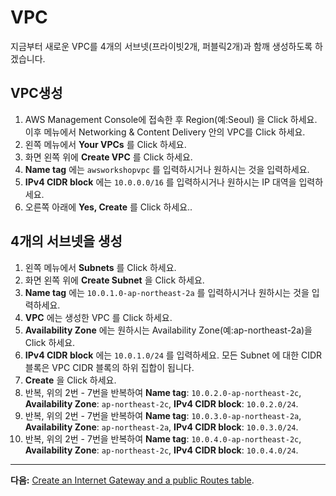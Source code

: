 # VPC

지금부터 새로운 VPC를 4개의 서브넷(프라이빗2개, 퍼블릭2개)과 함깨 생성하도록 하겠습니다.

## VPC생성
1. AWS Management Console에 접속한 후 Region(예:Seoul) 을 Click 하세요. 이후 메뉴에서 Networking & Content Delivery 안의 VPC를 Click 하세요.
2. 왼쪽 메뉴에서 **Your VPCs** 를 Click 하세요.
3. 화면 왼쪽 위에 **Create VPC** 를 Click 하세요.
4. **Name tag** 에는 `awsworkshopvpc` 를 입력하시거나 원하시는 것을 입력하세요.
5. **IPv4 CIDR block** 에는 `10.0.0.0/16` 를 입력하시거나 원하시는 IP 대역을 입력하세요.
6. 오른쪽 아래에 **Yes, Create** 를 Click 하세요..

## 4개의 서브넷을 생성
1. 왼쪽 메뉴에서 **Subnets** 를 Click 하세요.
2. 화면 왼쪽 위에 **Create Subnet** 을 Click 하세요.
3. **Name tag** 에는 `10.0.1.0-ap-northeast-2a` 를 입력하시거나 원하시는 것을 입력하세요.
4. **VPC** 에는 생성한 VPC 를 Click 하세요.
5. **Availability Zone** 에는 원하시는 Availability Zone(예:ap-northeast-2a)을 Click 하세요.
6. **IPv4 CIDR block** 에는 `10.0.1.0/24` 를 입력하세요. 모든 Subnet 에 대한 CIDR 블록은 VPC CIDR 블록의 하위 집합이 됩니다.
7. **Create** 을 Click 하세요.
8. 반복, 위의 2번 - 7번을 반복하여 **Name tag**: `10.0.2.0-ap-northeast-2c`, **Availability Zone**: `ap-northeast-2c`, **IPv4 CIDR block**: `10.0.2.0/24`.
9. 반복, 위의 2번 - 7번을 반복하여 **Name tag**: `10.0.3.0-ap-northeast-2a`, **Availability Zone**: `ap-northeast-2a`, **IPv4 CIDR block**: `10.0.3.0/24`.
10. 반복, 위의 2번 - 7번을 반복하여 **Name tag**: `10.0.4.0-ap-northeast-2c`, **Availability Zone**: `ap-northeast-2c`, **IPv4 CIDR block**: `10.0.4.0/24`.

---
**다음:** [Create an Internet Gateway and a public Routes table](/workshop/vpc-subnets-bastion/02-internet-gateway.md).


